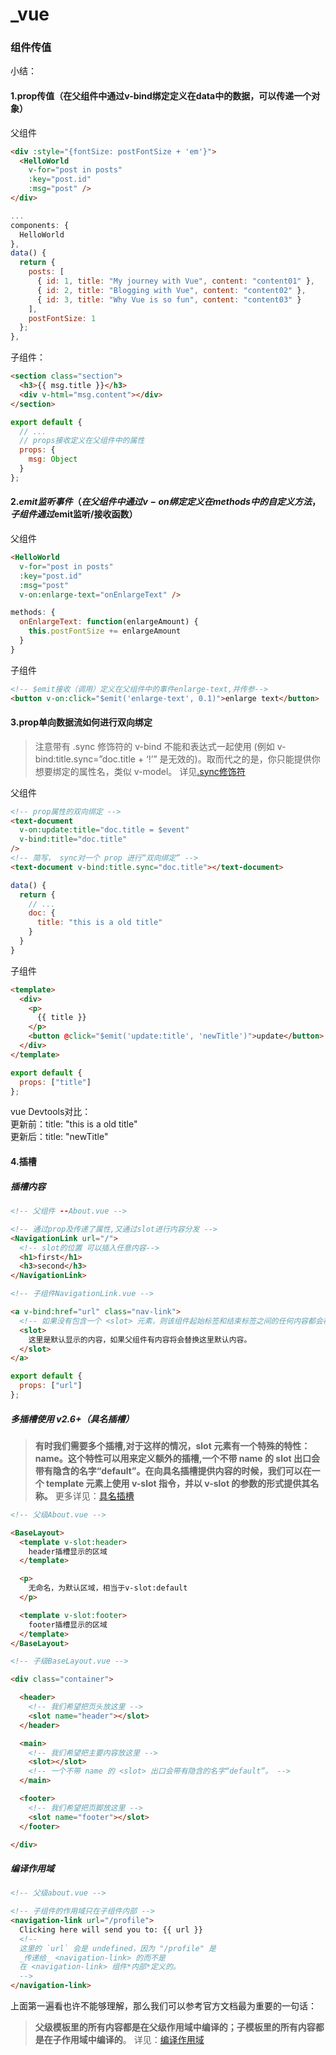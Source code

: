 # _vue
### 组件传值
小结：
#### 1.prop传值（在父组件中通过v-bind绑定定义在data中的数据，可以传递一个对象）

父组件

```html
<div :style="{fontSize: postFontSize + 'em'}">
  <HelloWorld
    v-for="post in posts"
    :key="post.id"
    :msg="post" />
</div>
```
```js
...
components: {
  HelloWorld
},
data() {
  return {
    posts: [
      { id: 1, title: "My journey with Vue", content: "content01" },
      { id: 2, title: "Blogging with Vue", content: "content02" },
      { id: 3, title: "Why Vue is so fun", content: "content03" }
    ],
    postFontSize: 1
  };
},
```

子组件：

```html
<section class="section">
  <h3>{{ msg.title }}</h3>
  <div v-html="msg.content"></div>
</section>
```
```js
export default {
  // ...
  // props接收定义在父组件中的属性
  props: {
    msg: Object
  }
};
```

#### 2.$emit监听事件（在父组件中通过v-on绑定定义在methods中的自定义方法，子组件通过$emit监听/接收函数）

父组件

```html
<HelloWorld
  v-for="post in posts"
  :key="post.id"
  :msg="post"
  v-on:enlarge-text="onEnlargeText" />
```
```js
methods: {
  onEnlargeText: function(enlargeAmount) {
    this.postFontSize += enlargeAmount
  }
}
```

子组件

```html
<!-- $emit接收（调用）定义在父组件中的事件enlarge-text,并传参-->
<button v-on:click="$emit('enlarge-text', 0.1)">enlarge text</button>
```

#### 3.prop单向数据流如何进行双向绑定    

>注意带有 .sync 修饰符的 v-bind 不能和表达式一起使用 (例如 v-bind:title.sync=”doc.title + ‘!’” 是无效的)。取而代之的是，你只能提供你想要绑定的属性名，类似 v-model。 详见[.sync修饰符](https://cn.vuejs.org/v2/guide/components-custom-events.html#sync-%E4%BF%AE%E9%A5%B0%E7%AC%A6)     

父组件
```html
<!-- prop属性的双向绑定 -->
<text-document
  v-on:update:title="doc.title = $event"
  v-bind:title="doc.title"
/>
<!-- 简写， sync对一个 prop 进行“双向绑定” -->
<text-document v-bind:title.sync="doc.title"></text-document>
```
```js
data() {
  return {
    // ...
    doc: {
      title: "this is a old title"
    }
  }
}
```

子组件

```html
<template>
  <div>
    <p>
      {{ title }}
    </p>
    <button @click="$emit('update:title', 'newTitle')">update</button>
  </div>
</template>
```
```js
export default {
  props: ["title"]
};
```
vue Devtools对比：  
更新前：title: "this is a old title"    
更新后：title: "newTitle"

#### 4.插槽
##### 插槽内容  
```html
<!-- 父组件 --About.vue -->

<!-- 通过prop及传递了属性,又通过slot进行内容分发 -->
<NavigationLink url="/">
  <!-- slot的位置 可以插入任意内容-->
  <h1>first</h1>
  <h3>second</h3>
</NavigationLink>
``` 
```html
<!-- 子组件NavigationLink.vue -->

<a v-bind:href="url" class="nav-link">
  <!-- 如果没有包含一个 <slot> 元素，则该组件起始标签和结束标签之间的任何内容都会被抛弃 -->
  <slot>
    这里是默认显示的内容，如果父组件有内容将会替换这里默认内容。
  </slot>
</a>
```
```js
export default {
  props: ["url"]
};
```    
##### 多插槽使用 v2.6+（具名插槽）    
> **有时我们需要多个插槽,对于这样的情况，slot 元素有一个特殊的特性：name。这个特性可以用来定义额外的插槽,一个不带 name 的 slot 出口会带有隐含的名字“default”。在向具名插槽提供内容的时候，我们可以在一个 template 元素上使用 v-slot 指令，并以 v-slot 的参数的形式提供其名称。** 更多详见：[具名插槽](https://cn.vuejs.org/v2/guide/components-slots.html#%E5%85%B7%E5%90%8D%E6%8F%92%E6%A7%BD)

```html
<!-- 父级About.vue -->

<BaseLayout>
  <template v-slot:header>
    header插槽显示的区域
  </template>

  <p>
    无命名，为默认区域，相当于v-slot:default
  </p>

  <template v-slot:footer>
    footer插槽显示的区域
  </template>
</BaseLayout>
```  

```html
<!-- 子级BaseLayout.vue -->

<div class="container">

  <header>
    <!-- 我们希望把页头放这里 -->
    <slot name="header"></slot>
  </header>

  <main>
    <!-- 我们希望把主要内容放这里 -->
    <slot></slot>
    <!-- 一个不带 name 的 <slot> 出口会带有隐含的名字“default”。 -->
  </main>

  <footer>
    <!-- 我们希望把页脚放这里 -->
    <slot name="footer"></slot>
  </footer>

</div>
```

##### 编译作用域
```html
<!-- 父级about.vue -->

<!-- 子组件的作用域只在子组件内部 -->
<navigation-link url="/profile">
  Clicking here will send you to: {{ url }}
  <!--
  这里的 `url` 会是 undefined，因为 "/profile" 是
  _传递给_ <navigation-link> 的而不是
  在 <navigation-link> 组件*内部*定义的。
  -->
</navigation-link>
```
上面第一遍看也许不能够理解，那么我们可以参考官方文档最为重要的一句话：  
> **父级模板里的所有内容都是在父级作用域中编译的；子模板里的所有内容都是在子作用域中编译的**。 详见：[编译作用域](https://cn.vuejs.org/v2/guide/components-slots.html#%E7%BC%96%E8%AF%91%E4%BD%9C%E7%94%A8%E5%9F%9F)